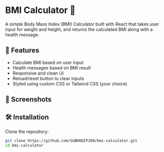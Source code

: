 # BMI Calculator 🧮

A simple Body Mass Index (BMI) Calculator built with React that takes user input for weight and height, and returns the calculated BMI along with a health message.

## 🚀 Features

- Calculate BMI based on user input
- Health messages based on BMI result
- Responsive and clean UI
- Reload/reset button to clear inputs
- Styled using custom CSS or Tailwind CSS (your choice)

## 📸 Screenshots



## 🛠️ Installation

Clone the repository:

```bash
git clone https://github.com/SUBHODIP200/bmi-calculator.git
cd bmi-calculator

